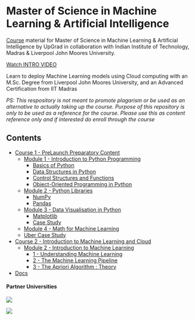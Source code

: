 # Master of Science in Machine Learning & Artificial Intelligence
[Course](https://www.upgrad.com/us/machine-learning-ms-ljmu-iitm) material for Master of Science in Machine Learning & Artificial Intelligence by UpGrad in collaboration with Indian Institute of Technology, Madras & Liverpool John Moores University.  

[Watch INTRO VIDEO](https://www.youtube.com/watch?v=DfAkM0hktH0)

Learn to deploy Machine Learning models using Cloud computing with an M.Sc. Degree from Liverpool John Moores University, and an Advanced Certification from IIT Madras


*PS: This respository is not meant to promote plagarism or be used as an alternative to actually taking up the course. Purpose of this repository is only to be used as a reference for the course. Please use this as content reference only and if interested do enroll through the course* 

## Contents
- [Course 1 - PreLaunch Preparatory Content](Course_1-PreLaunch_Preparatory_Content)
    - [Module 1 - Introduction to Python Programming](Course_1-PreLaunch_Preparatory_Content/Module_1-Introduction_to_Python_Programming)
        - [Basics of Python](Course_1-PreLaunch_Preparatory_Content/Module_1-Introduction_to_Python_Programming/1_Basics_of_Python)
        - [Data Structures in Python](Course_1-PreLaunch_Preparatory_Content/Module_1-Introduction_to_Python_Programming/2_Data_Structures_in_Python)
        - [Control Structures and Functions](Course_1-PreLaunch_Preparatory_Content/Module_1-Introduction_to_Python_Programming/3_Control_Structures_and_Functions)
        - [Object-Oriented Programming in Python](Course_1-PreLaunch_Preparatory_Content/Module_1-Introduction_to_Python_Programming/4_Object-Oriented_Programming_in_Python)
    - [Module 2 - Python Libraries](Course_1-PreLaunch_Preparatory_Content/Module_2-Python_Libraries)
        - [NumPy](Course_1-PreLaunch_Preparatory_Content/Module_2-Python_Libraries/1_NumPy)
        - [Pandas](Course_1-PreLaunch_Preparatory_Content/Module_2-Python_Libraries/2_Pandas)
    - [Module 3 - Data Visualisation in Python](Course_1-PreLaunch_Preparatory_Content/Module_3-Data_Visualisation_in_Python)
        - [Matplotlib](Course_1-PreLaunch_Preparatory_Content/Module_3-Data_Visualisation_in_Python/1_Matplotlib)
        - [Case Study](Course_1-PreLaunch_Preparatory_Content/Module_3-Data_Visualisation_in_Python/2_Case_Study)
    - [Module 4 - Math for Machine Learning](Course_1-PreLaunch_Preparatory_Content/Module_4-Math_for_Machine_Learning)
    - [Uber Case Study](Course_1-PreLaunch_Preparatory_Content/Uber_Case_Study)
- [Course 2 - Introduction to Machine Learning and Cloud](Course_2-Introduction_to_Machine_Learning_and_Cloud)
    - [Module 2 - Introduction to Machine Learning](Course_2-Introduction_to_Machine_Learning_and_Cloud/Module_2-Introduction_to_Machine_Learning/)
        - [1 - Understanding Machine Learning](Course_2-Introduction_to_Machine_Learning_and_Cloud/Module_2-Introduction_to_Machine_Learning/1-Understanding_Machine_Learning)
        - [2 - The Machine Learning Pipeline](Course_2-Introduction_to_Machine_Learning_and_Cloud/Module_2-Introduction_to_Machine_Learning/2-The_Machine_Learning_Pipeline)
        - [3 - The Apriori Algorithm : Theory](Course_2-Introduction_to_Machine_Learning_and_Cloud/Module_2-Introduction_to_Machine_Learning/3-The_Apriori_Algorithm:Theory)
- [Docs](Docs)

#### Partner Universities

![](https://i.ibb.co/VTRRkkc/IIT-Madras-Logo.png)

![](https://i.ibb.co/nQKMhH6/LJMU.png)